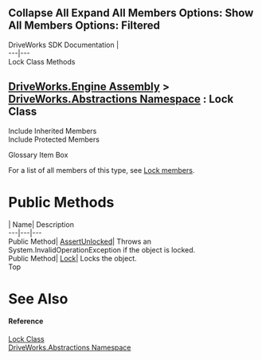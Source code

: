 Collapse All Expand All Members Options: Show All  Members Options: Filtered   
---  
DriveWorks SDK Documentation  |   
---|---  
Lock Class Methods   
  
[DriveWorks.Engine Assembly](topic2156.md) > [DriveWorks.Abstractions Namespace](topic5939.md) : Lock Class  
---  
  
Include Inherited Members    
Include Protected Members    


Glossary Item Box

For a list of all members of this type, see [Lock members](topic6080.md).

# Public Methods

| Name| Description  
---|---|---  
Public Method| [AssertUnlocked](topic6086.md)| Throws an System.InvalidOperationException if the object is locked.   
Public Method| [Lock](topic6087.md)| Locks the object.   
Top

# See Also

#### Reference

[Lock Class](topic6079.md)   
[DriveWorks.Abstractions Namespace](topic5939.md)


